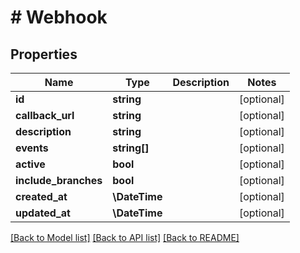 # # Webhook

## Properties

Name | Type | Description | Notes
------------ | ------------- | ------------- | -------------
**id** | **string** |  | [optional] 
**callback_url** | **string** |  | [optional] 
**description** | **string** |  | [optional] 
**events** | **string[]** |  | [optional] 
**active** | **bool** |  | [optional] 
**include_branches** | **bool** |  | [optional] 
**created_at** | **\DateTime** |  | [optional] 
**updated_at** | **\DateTime** |  | [optional] 

[[Back to Model list]](../../README.md#documentation-for-models) [[Back to API list]](../../README.md#documentation-for-api-endpoints) [[Back to README]](../../README.md)


